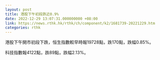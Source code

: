 ```yaml
---
layout: post
title: 港股下午初段跌近0.9%
date: 2022-12-29 13:07:31.000000000 +08:00
link: https://news.rthk.hk/rthk/ch/component/k2/1681739-20221229.htm
categories: rthk
---
```


港股下午開市初段下跌，恒生指數較早時報19728點，跌170點，跌幅0.85%。

科技指數報4122點，跌89點，跌幅2.13%。
